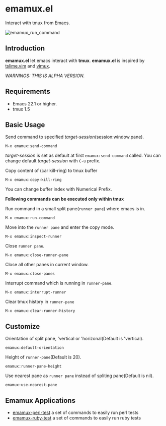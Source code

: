 emamux.el
==================
Interact with tmux from Emacs.

![emamux_run_command](https://github.com/syohex/emacs-emamux/raw/master/image/run_command_screenshot.png)


Introduction
------------
**emamux.el** let emacs interact with **tmux**.
**emamux.el** is inspired by [tslime.vim](https://github.com/kikijump/tslime.vim) and
[vimux](https://github.com/benmills/vimux/).

*WARNINGS: THIS IS ALPHA VERSION.*


Requirements
------------
* Emacs 22.1 or higher.
* tmux 1.5


Basic Usage
-----------

Send command to specified *target-session*(session:window.pane).

    M-x emamux:send-command

*target-session* is set as default at first `emamux:send-command` called.
You can change default *target-session* with `C-u` prefix.

Copy content of (car kill-ring) to tmux buffer

    M-x emamux:copy-kill-ring

You can change buffer index with Numerical Prefix.


**Following commands can be executed only within tmux**

Run command in a small split pane(`runner pane`) where emacs is in.

    M-x emamux:run-command

Move into the `runner pane` and enter the copy mode.

    M-x emamux:inspect-runner

Close `runner pane`.

    M-x emamux:close-runner-pane

Close all other panes in current window.

    M-x emamux:close-panes

Interrupt command which is running in `runner-pane`.

    M-x emamux:interrupt-runner

Clear tmux history in `runner-pane`

    M-x emamux:clear-runner-history


Customize
---------

Orientation of split pane, 'vertical or 'horizonal(Default is 'vertical).

    emamux:default-orientation

Height of `runner-pane`(Default is 20).

    emamux:runner-pane-height

Use nearest pane as `runner pane` instead of spliting pane(Default is nil).

    emamux:use-nearest-pane


Emamux Applications
-------------------
* [emamux-perl-test](https://github.com/syohex/emamux-perl-test) a set of commands to easily run perl tests
* [emamux-ruby-test](https://github.com/syohex/emamux-ruby-test) a set of commands to easily run ruby tests
